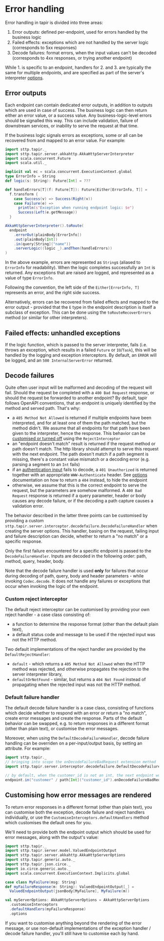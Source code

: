 # Error handling

Error handling in tapir is divided into three areas:

1. Error outputs: defined per-endpoint, used for errors handled by the business logic
2. Failed effects: exceptions which are not handled by the server logic (corresponds to 5xx responses)
3. Decode failures: format errors, when the input values can't be decoded (corresponds to 4xx responses, or
   trying another endpoint)

While 1. is specific to an endpoint, handlers for 2. and 3. are typically the same for multiple endpoints, and are
specified as part of the server's interpreter [options](options.md).

## Error outputs

Each endpoint can contain dedicated error outputs, in addition to outputs which are used in case of success. The
business logic can then return either an error value, or a success value. Any business-logic-level errors should
be signalled this way. This can include validation, failure of downstream services, or inability to serve the request
at that time.

If the business logic signals errors as exceptions, some or all can be recovered from and mapped to an error value.
For example:

```scala mdoc:compile-only
import sttp.tapir._
import sttp.tapir.server.akkahttp.AkkaHttpServerInterpreter
import scala.concurrent.Future
import scala.util._

implicit val ec = scala.concurrent.ExecutionContext.global
type ErrorInfo = String
def logic(s: String): Future[Int] = ???

def handleErrors[T](f: Future[T]): Future[Either[ErrorInfo, T]] =
  f.transform {
    case Success(v) => Success(Right(v))
    case Failure(e) =>
      println(s"Exception when running endpoint logic: $e")
      Success(Left(e.getMessage))
  }

AkkaHttpServerInterpreter().toRoute(
  endpoint
    .errorOut(plainBody[ErrorInfo])
    .out(plainBody[Int])
    .in(query[String]("name"))
    .serverLogic((logic _).andThen(handleErrors))
)
```

In the above example, errors are represented as `String`s (aliased to `ErrorInfo` for readability). When the
logic completes successfully an `Int` is returned. Any exceptions that are raised are logged, and represented as a
value of type `ErrorInfo`.

Following the convention, the left side of the `Either[ErrorInfo, T]` represents an error, and the right side success.

Alternatively, errors can be recovered from failed effects and mapped to the error output - provided that the `E` type
in the endpoint description is itself a subclass of exception. This can be done using the `toRouteRecoverErrors` method
(or similar for other interpreters).

## Failed effects: unhandled exceptions

If the logic function, which is passed to the server interpreter, fails (i.e. throws an exception, which results in
a failed `Future` or `IO`/`Task`), this will be handled by the logging and exception interceptors. By default, an
`ERROR` will be logged, and an `500 InternalServerError` returned.

## Decode failures

Quite often user input will be malformed and decoding of the request will fail. Should the request be completed with a
`400 Bad Request` response, or should the request be forwarded to another endpoint? By default, tapir follows OpenAPI
conventions, that an endpoint is uniquely identified by the method and served path. That's why:

- a `405 Method Not Allowed` is returned if multiple endpoints have been interpreted, and for at least one of them
  the path matched, but the method didn't. We assume that all endpoints for that path have been given to the
  interpreter, hence the response. This behavior can be [customised or turned off](#custom-reject-interceptor) using the `RejectInterceptor`
- an "endpoint doesn't match" result is returned if the request method or path doesn't match. The http library should
  attempt to serve this request with the next endpoint. The path doesn't match if a path segment is missing, there's
  a constant value mismatch or a decoding error (e.g. parsing a segment to an `Int` fails)
- if an [authentication input](../endpoint/security.md) fails to decode, a `401 Unauthorized` is returned together with
  an appropriate `WWW-Authenticate` header. See [options](options.md) documentation on how to return a `404` instead,
  to hide the endpoint
- otherwise, we assume that this is the correct endpoint to serve the request, but the parameters are somehow
  malformed. A `400 Bad Request` response is returned if a query parameter, header or body causes any decode failure,
  or if the decoding a path capture causes a validation error.

The behavior described in the latter three points can be customised by providing a custom
`sttp.tapir.server.interceptor.decodefailure.DecodeFailureHandler` when creating the server options. This handler, basing on the request,
failing input and failure description can decide, whether to return a "no match" or a specific response.

Only the first failure encountered for a specific endpoint is passed to the `DecodeFailureHandler`. Inputs are decoded
in the following order: path, method, query, header, body.

Note that the decode failure handler is used **only** for failures that occur during decoding of path, query, body
and header parameters - while invoking `Codec.decode`. It does not handle any failures or exceptions that occur
when invoking the logic of the endpoint.

### Custom reject interceptor

The default reject interceptor can be customised by providing your own reject handler - a case class consisting of:

- a function to determine the response format (other than the default plain text),
- a default status code and message to be used if the rejected input was not the HTTP method.

Two default implementations of the reject handler are provided by the `DefaultRejectHandler`:

- `default` - which returns a `405 Method Not Allowed` when the HTTP method was rejected, and otherwise propagates
  the rejection to the server interpreter library,
- `defaultOrNotFound` - similar, but returns a `404 Not Found` instead of propagating when the rejected input
  was not the HTTP method.

### Default failure handler

The default decode failure handler is a case class, consisting of functions which decide whether to respond with
an error or return a "no match", create error messages and create the response. Parts of the default behavior can be
swapped, e.g. to return responses in a different format (other than plain text), or customise the error messages.

Moreover, when using the `DefaultDecodeFailureHandler`, decode failure handling can be overriden on a per-input/output
basis, by setting an attribute. For example:

```scala mdoc:compile-only
import sttp.tapir._
// bringing into scope the onDecodeFailureBadRequest extension method
import sttp.tapir.server.interceptor.decodefailure.DefaultDecodeFailureHandler.OnDecodeFailure._

// by default, when the customer_id is not an int, the next endpoint would be tried; here, we always return a bad request
endpoint.in("customer" / path[Int]("customer_id").onDecodeFailureBadRequest)
```

## Customising how error messages are rendered

To return error responses in a different format (other than plain text), you can customise both the exception, decode
failure and reject handlers individually, or use the `CustomiseInterceptors.defaultHandlers` method which customises the
default ones for you.

We'll need to provide both the endpoint output which should be used for error messages, along with the output's value:

```scala mdoc:compile-only
import sttp.tapir._
import sttp.tapir.server.model.ValuedEndpointOutput
import sttp.tapir.server.akkahttp.AkkaHttpServerOptions
import sttp.tapir.generic.auto._
import sttp.tapir.json.circe._
import io.circe.generic.auto._
import scala.concurrent.ExecutionContext.Implicits.global

case class MyFailure(msg: String)
def myFailureResponse(m: String): ValuedEndpointOutput[_] =
  ValuedEndpointOutput(jsonBody[MyFailure], MyFailure(m))

val myServerOptions: AkkaHttpServerOptions = AkkaHttpServerOptions
  .customiseInterceptors
  .defaultHandlers(myFailureResponse)
  .options
```

If you want to customise anything beyond the rendering of the error message, or use non-default implementations of the
exception handler / decode failure handler, you'll still have to customise each by hand.
